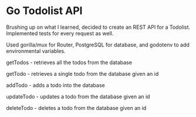 # Go Todolist API

Brushing up on what I learned, decided to create an REST API for a Todolist.
Implemented tests for every request as well.

Used gorilla/mux for Router, PostgreSQL for database, and godotenv to add environmental variables.

getTodos - retrieves all the todos from the database

getTodo - retrieves a single todo from the database given an id

addTodo - adds a todo into the database

updateTodo - updates a todo from the database given an id

deleteTodo - deletes a todo from the database given an id


